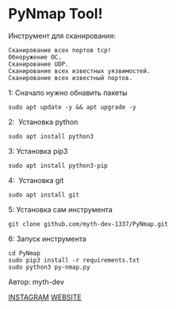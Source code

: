 # PyNmap Tool!



Инструмент для сканирования:

    Сканирование всех портов tcp!
    Обноружение ОС.
    Сканирование UDP.
    Сканирование всех известных уязвимостей.
    Сканирование всех известный портов.


1: Сначало нужно обнавить пакеты
```
sudo apt update -y && apt upgrade -y
```
2:  Установка python
```
sudo apt install python3
```
3: Установка pip3
```
sudo apt install python3-pip
```
4:  Установка git
```
sudo apt install git
```
5: Установка сам инструмента
```
git clone github.com/myth-dev-1337/PyNmap.git
```
6: Запуск инструмента
```
cd PyNmap
sudo pip3 install -r requirements.txt
sudo python3 py-nmap.py
```
Автор: myth-dev

<a href="https://www.instagram.com/hackingworld_d/" target="_blank">INSTAGRAM</a>
<a href="https://mython.uz/" target="_blank">WEBSITE</a>
